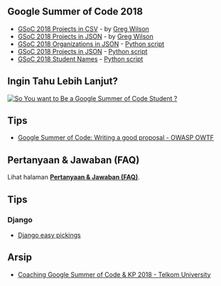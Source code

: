 ## Google Summer of Code 2018

* [GSoC 2018 Projects in CSV](gsoc2018/gsoc-2018.csv) - by [Greg Wilson](http://third-bit.com/2018/04/30/gsoc-2018.html)
* [GSoC 2018 Projects in JSON](gsoc2018/gsoc-2018.json) - by [Greg Wilson](http://third-bit.com/2018/04/30/gsoc-2018.html)
* [GSoC 2018 Organizations in JSON](gsoc2018/gsoc2018-orgs.json) - [Python script](gsoc2018/gsoc2018-orgs.py)
* [GSoC 2018 Projects in JSON](gsoc2018/gsoc2018-projects-all.json) - [Python script](gsoc2018/gsoc2018-projects.py)
* [GSoC 2018 Student Names](gsoc2018/gsoc2018-student-names.txt) - [Python script](gsoc2018/gsoc2018-student-names.py)

## Ingin Tahu Lebih Lanjut?

[![So You want to Be a Google Summer of Code Student ?](http://img.youtube.com/vi/YN7uGCg5vLg/0.jpg)](http://www.youtube.com/watch?v=YN7uGCg5vLg "So You want to Be a Google Summer of Code Student ?")

## Tips

* [Google Summer of Code: Writing a good proposal - OWASP OWTF](https://medium.com/@owtf/google-summer-of-code-writing-a-good-proposal-141b1376f076)

## Pertanyaan & Jawaban (FAQ)

Lihat halaman [**Pertanyaan & Jawaban (FAQ)**](faq).

## Tips

### Django

* [Django easy pickings](https://code.djangoproject.com/query?status=!closed&easy=1&stage=Accepted&desc=1&order=changetime)

## Arsip

* [Coaching Google Summer of Code & KP 2018 - Telkom University](telkomuniversity-2018/coaching)
